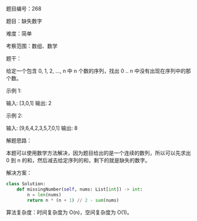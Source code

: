 题目编号：268

题目：缺失数字

难度：简单

考察范围：数组、数学

题干：

给定一个包含 0, 1, 2, ..., n 中 n 个数的序列，找出 0 .. n 中没有出现在序列中的那个数。

示例 1:

输入: [3,0,1]
输出: 2

示例 2:

输入: [9,6,4,2,3,5,7,0,1]
输出: 8

解题思路：

本题可以使用数学方法解决，因为题目给出的是一个连续的数列，所以可以先求出 0 到 n 的和，然后减去给定序列的和，剩下的就是缺失的数字。

解决方案：

```python
class Solution:
    def missingNumber(self, nums: List[int]) -> int:
        n = len(nums)
        return n * (n + 1) // 2 - sum(nums)
```

算法复杂度：时间复杂度为 O(n)，空间复杂度为 O(1)。